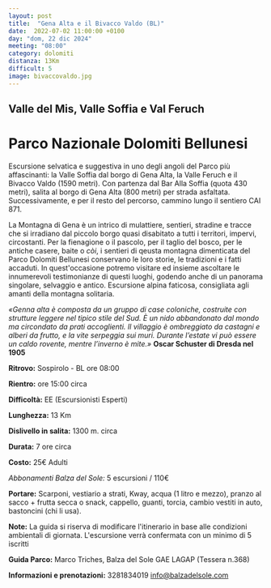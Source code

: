 ```yaml
---
layout: post
title:  "Gena Alta e il Bivacco Valdo (BL)"
date:  2022-07-02 11:00:00 +0100
day: "dom, 22 dic 2024"
meeting: "08:00"
category: dolomiti 
distanza: 13Km
difficult: 5
image: bivaccovaldo.jpg
---
```


## Valle del Mis, Valle Soffia e Val Feruch
# Parco Nazionale Dolomiti Bellunesi

Escursione selvatica e suggestiva in uno degli angoli del Parco più affascinanti: la Valle Soffia dal borgo di Gena Alta, la Valle Feruch e il Bivacco Valdo (1590 metri).
Con partenza dal Bar Alla Soffia (quota 430 metri), salita al borgo di Gena Alta (800 metri) per strada asfaltata. Successivamente, e per il resto del percorso, cammino lungo il sentiero CAI 871.

La Montagna di Gena è un intrico di mulattiere, sentieri, stradine e tracce che si irradiano dal piccolo borgo quasi disabitato a tutti i territori, impervi, circostanti. Per la fienagione o il pascolo, per il taglio del bosco, per le antiche casere, baite o *còi*, i sentieri di qeusta montagna dimenticata del Parco Dolomiti Bellunesi conservano le loro storie, le tradizioni e i fatti accaduti.
In quest'occasione potremo visitare ed insieme ascoltare le innumerevoli testimonianze di questi luoghi, godendo anche di un panorama singolare, selvaggio e antico.
Escursione alpina faticosa, consigliata agli amanti della montagna solitaria.

*«Genna alta è composta da un gruppo di case coloniche, costruite con strutture leggere nel tipico stile del Sud. È un nido abbandonato dal mondo ma circondato da prati accoglienti. Il villaggio è ombreggiato da castagni e alberi da frutto, e la vite serpeggia sui muri. Durante l’estate vi può essere un caldo rovente, mentre l’inverno è mite.»*
**Oscar Schuster di Dresda nel 1905**


**Ritrovo:** Sospirolo - BL ore 08:00

**Rientro:** ore 15:00 circa 

**Difficoltà:** EE (Escursionisti Esperti)

**Lunghezza:** 13 Km

**Dislivello in salita:**  1300 m. circa

**Durata:** 7 ore circa

**Costo:** 25€ Adulti

*Abbonamenti Balza del Sole:* 5 escursioni / 110€

**Portare:** Scarponi, vestiario a strati, Kway, acqua (1 litro e mezzo), pranzo al sacco + frutta secca o snack, cappello, guanti, torcia, cambio vestiti in auto, bastoncini (chi li usa). 

**Note:** La guida si riserva di modificare l'itinerario in base alle condizioni ambientali di giornata. L'escursione verrà confermata con un minimo di 5 iscritti

**Guida Parco:** Marco Triches, Balza del Sole GAE LAGAP (Tessera n.368)

**Informazioni e prenotazioni:** 3281834019 info@balzadelsole.com 
